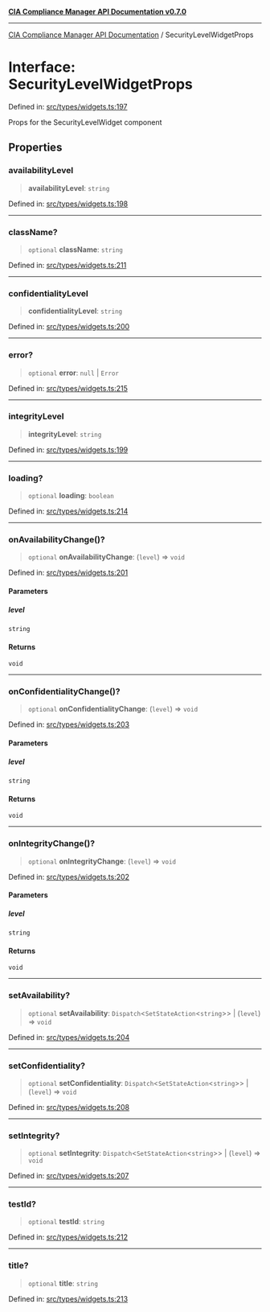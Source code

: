 [**CIA Compliance Manager API Documentation v0.7.0**](../README.md)

***

[CIA Compliance Manager API Documentation](../globals.md) / SecurityLevelWidgetProps

# Interface: SecurityLevelWidgetProps

Defined in: [src/types/widgets.ts:197](https://github.com/Hack23/cia-compliance-manager/blob/main/src/types/widgets.ts#L197)

Props for the SecurityLevelWidget component

## Properties

### availabilityLevel

> **availabilityLevel**: `string`

Defined in: [src/types/widgets.ts:198](https://github.com/Hack23/cia-compliance-manager/blob/main/src/types/widgets.ts#L198)

***

### className?

> `optional` **className**: `string`

Defined in: [src/types/widgets.ts:211](https://github.com/Hack23/cia-compliance-manager/blob/main/src/types/widgets.ts#L211)

***

### confidentialityLevel

> **confidentialityLevel**: `string`

Defined in: [src/types/widgets.ts:200](https://github.com/Hack23/cia-compliance-manager/blob/main/src/types/widgets.ts#L200)

***

### error?

> `optional` **error**: `null` \| `Error`

Defined in: [src/types/widgets.ts:215](https://github.com/Hack23/cia-compliance-manager/blob/main/src/types/widgets.ts#L215)

***

### integrityLevel

> **integrityLevel**: `string`

Defined in: [src/types/widgets.ts:199](https://github.com/Hack23/cia-compliance-manager/blob/main/src/types/widgets.ts#L199)

***

### loading?

> `optional` **loading**: `boolean`

Defined in: [src/types/widgets.ts:214](https://github.com/Hack23/cia-compliance-manager/blob/main/src/types/widgets.ts#L214)

***

### onAvailabilityChange()?

> `optional` **onAvailabilityChange**: (`level`) => `void`

Defined in: [src/types/widgets.ts:201](https://github.com/Hack23/cia-compliance-manager/blob/main/src/types/widgets.ts#L201)

#### Parameters

##### level

`string`

#### Returns

`void`

***

### onConfidentialityChange()?

> `optional` **onConfidentialityChange**: (`level`) => `void`

Defined in: [src/types/widgets.ts:203](https://github.com/Hack23/cia-compliance-manager/blob/main/src/types/widgets.ts#L203)

#### Parameters

##### level

`string`

#### Returns

`void`

***

### onIntegrityChange()?

> `optional` **onIntegrityChange**: (`level`) => `void`

Defined in: [src/types/widgets.ts:202](https://github.com/Hack23/cia-compliance-manager/blob/main/src/types/widgets.ts#L202)

#### Parameters

##### level

`string`

#### Returns

`void`

***

### setAvailability?

> `optional` **setAvailability**: `Dispatch`\<`SetStateAction`\<`string`\>\> \| (`level`) => `void`

Defined in: [src/types/widgets.ts:204](https://github.com/Hack23/cia-compliance-manager/blob/main/src/types/widgets.ts#L204)

***

### setConfidentiality?

> `optional` **setConfidentiality**: `Dispatch`\<`SetStateAction`\<`string`\>\> \| (`level`) => `void`

Defined in: [src/types/widgets.ts:208](https://github.com/Hack23/cia-compliance-manager/blob/main/src/types/widgets.ts#L208)

***

### setIntegrity?

> `optional` **setIntegrity**: `Dispatch`\<`SetStateAction`\<`string`\>\> \| (`level`) => `void`

Defined in: [src/types/widgets.ts:207](https://github.com/Hack23/cia-compliance-manager/blob/main/src/types/widgets.ts#L207)

***

### testId?

> `optional` **testId**: `string`

Defined in: [src/types/widgets.ts:212](https://github.com/Hack23/cia-compliance-manager/blob/main/src/types/widgets.ts#L212)

***

### title?

> `optional` **title**: `string`

Defined in: [src/types/widgets.ts:213](https://github.com/Hack23/cia-compliance-manager/blob/main/src/types/widgets.ts#L213)
